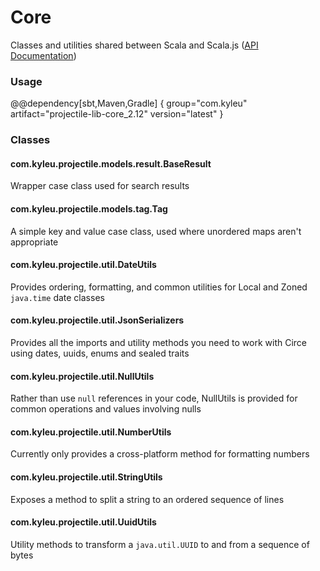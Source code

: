 # Core

Classes and utilities shared between Scala and Scala.js ([API Documentation](../api/core)) 

### Usage

@@dependency[sbt,Maven,Gradle] {
  group="com.kyleu"
  artifact="projectile-lib-core_2.12"
  version="latest"
}

### Classes

#### com.kyleu.projectile.models.result.BaseResult

Wrapper case class used for search results

#### com.kyleu.projectile.models.tag.Tag

A simple key and value case class, used where unordered maps aren't appropriate

#### com.kyleu.projectile.util.DateUtils

Provides ordering, formatting, and common utilities for Local and Zoned `java.time` date classes

#### com.kyleu.projectile.util.JsonSerializers

Provides all the imports and utility methods you need to work with Circe using dates, uuids, enums and sealed traits

#### com.kyleu.projectile.util.NullUtils

Rather than use `null` references in your code, NullUtils is provided for common operations and values involving nulls

#### com.kyleu.projectile.util.NumberUtils

Currently only provides a cross-platform method for formatting numbers

#### com.kyleu.projectile.util.StringUtils

Exposes a method to split a string to an ordered sequence of lines

#### com.kyleu.projectile.util.UuidUtils

Utility methods to transform a `java.util.UUID` to and from a sequence of bytes
